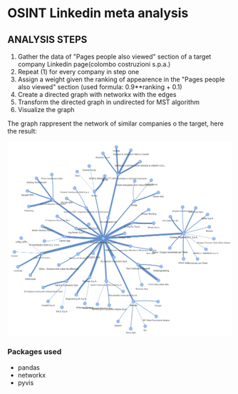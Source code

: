 # OSINT Linkedin meta analysis

## ANALYSIS STEPS
1) Gather the data of "Pages people also viewed" section of a target company Linkedin page(colombo costruzioni s.p.a.)
2) Repeat (1) for every company in step one
3) Assign a weight given the ranking of appearence in the "Pages people also viewed" section (used formula: 0.9**ranking + 0.1)
4) Create a directed graph with networkx with the edges
5) Transform the directed graph in undirected for MST algorithm
6) Visualize the graph

The graph rappresent the network of similar companies o the target, here the result:

![MST_target](MST_simili_online.png)


### Packages used
- pandas
- networkx
- pyvis
